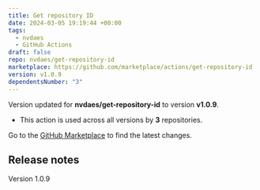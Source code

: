 ```yaml
---
title: Get repository ID
date: 2024-03-05 19:19:44 +00:00
tags:
  - nvdaes
  - GitHub Actions
draft: false
repo: nvdaes/get-repository-id
marketplace: https://github.com/marketplace/actions/get-repository-id
version: v1.0.9
dependentsNumber: "3"
---
```



Version updated for **nvdaes/get-repository-id** to version **v1.0.9**.
- This action is used across all versions by **3** repositories.

Go to the [GitHub Marketplace](https://github.com/marketplace/actions/get-repository-id) to find the latest changes.

## Release notes

Version 1.0.9
